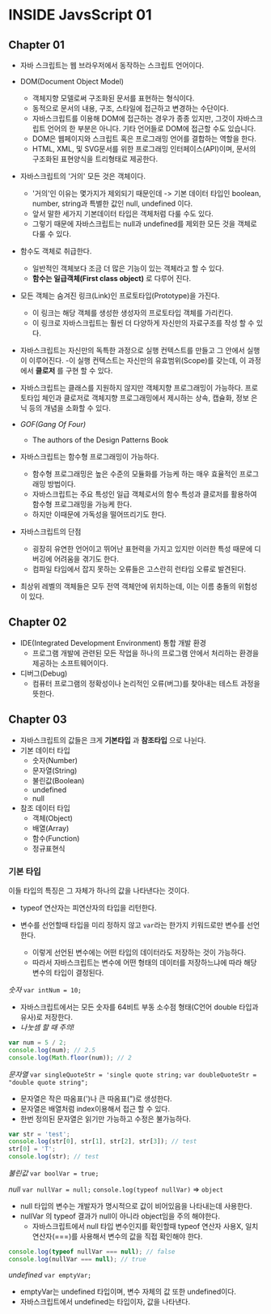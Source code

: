 # INSIDE JavsScript 01
## Chapter 01
- 자바 스크립트는 웹 브라우저에서 동작하는 스크립트 언어이다.
- DOM(Document Object Model)
	- 객체지향 모델로써 구조화된 문서를 표현하는 형식이다.
	- 동적으로 문서의 내용, 구조, 스타일에 접근하고 변경하는 수단이다.
	- 자바스크립트를 이용해 DOM에 접근하는 경우가 종종 있지만, 그것이 자바스크립트 언어의 한 부분은 아니다. 기타 언어들로 DOM에 접근할 수도 있습니다.
	- DOM은 웹페이지와 스크립트 혹은 프로그래밍 언어를 결합하는 역할을 한다.
	- HTML, XML, 및 SVG문서를 위한 프로그래밍 인터페이스(API)이며, 문서의 구조화된 표현양식을 트리형태로 제공한다.
	
- 자바스크립트의 '거의' 모든 것은 객체이다.
	- '거의'인 이유는 몇가지가 제외되기 때문인데
	-> 기본 데이터 타입인 boolean, number, string과 특별한 값인 null, undefined 이다.
	- 앞서 말한 세가지 기본데이터 타입은 객체처럼 다룰 수도 있다.
	- 그렇기 때문에 자바스크립트는 null과 undefined를 제외한 모든 것을 객체로 다룰 수 있다.
- 함수도 객체로 취급한다.
	- 일반적인 객체보다 조금 더 많은 기능이 있는 객체라고 할 수 있다.
	- **함수는 일급객체(First class object)** 로 다루어 진다.
- 모든 객체는 숨겨진 링크(Link)인 프로토타입(Prototype)을 가진다.
	- 이 링크는 해당 객체를 생성한 생성자의 프로토타입 객체를 가리킨다.
	- 이 링크로 자바스크립트는 훨씬 더 다양하게 자신만의 자료구조를 작성 할 수 있다.
- 자바스크립트는 자신만의 독특한 과정으로 실행 컨텍스트를 만들고 그 안에서 실행이 이루어진다. 
	-이 실행 컨텍스트는 자신만의 유효범위(Scope)를 갖는데, 이 과정에서 **클로저** 를 구현 할  수 있다.

- 자바스크립트는 클래스를 지원하지 않지만 객체지향 프로그래밍이 가능하다.
프로토타입 체인과 클로저로 객체지향 프로그래밍에서 제시하는 상속, 캡슐화, 정보 은닉 등의 개념을 소화할 수 있다. 


- *GOF(Gang Of Four)*
	- The authors of the Design Patterns Book

- 자바스크립트는 함수형 프로그래밍이 가능하다. 
	- 함수형 프로그래밍은 높은 수준의 모듈화를 가능케 하는 매우 효율적인 프로그래밍 방법이다.
	- 자바스크립트는 주요 특성인 일급 객체로서의 함수 특성과 클로저를 활용하여 함수형 프로그래밍을 가능케 한다.
	- 하지만 이때문에 가독성을 떨어뜨리기도 한다.
- 자바스크립트의 단점
	- 굉장히 유연한 언어이고 뛰어난 표현력을 가지고 있지만 이러한 특성 때문에 디버깅에 어려움을 겪기도 한다.
	- 컴파일 타임에서 잡지 못하는 오류들은 고스란히 런타임 오류로 발견된다.
- 최상위 레벨의 객체들은 모두 전역 객체안에 위치하는데, 이는 이름 충돌의 위험성이 있다.
## Chapter 02
- IDE(Integrated Development Environment) 통합 개발 환경
	- 프로그램 개발에 관련된 모든 작업을 하나의 프로그램 안에서 처리하는 환경을 제공하는 소프트웨어이다. 
-  디버그(Debug)
	-  컴퓨터 프로그램의 정확성이나 논리적인 오류(버그)를 찾아내는 테스트 과정을 뜻한다.

## Chapter 03
- 자바스크립트의 값들은 크게 **기본타입** 과 **참조타입** 으로 나뉜다.
- 기본 데이터 타입
	- 숫자(Number)
	- 문자열(String)
	- 불린값(Boolean)
	- undefined
	- null
- 참조 데이터 타입
	- 객체(Object)
	- 배열(Array)
	- 함수(Function)
	- 정규표현식

### 기본 타입 

이들 타입의 특징은 그 자체가 하나의 값을 나타낸다는 것이다.

- typeof 연산자는 피연산자의 타입을 리턴한다.

- 변수를 선언할때 타입을 미리 정하지 않고 `var`라는 한가지 키워드로만 변수를 선언한다.
	- 이렇게 선언된 변수에는 어떤 타입의 데이터라도 저장하는 것이 가능하다. 
	- 따라서 자바스크립트는 변수에 어떤 형태의 데이터를 저장하느냐에 따라 해당 변수의 타입이 결정된다. 


*숫자*
`var intNum = 10;`

-  자바스크립트에서는 모든 숫자를 64비트 부동 소수점 형태(C언어 double 타입과 유사)로 저장한다.
- *나눗셈 할 때 주의!* 
```js
var num = 5 / 2;
console.log(num); // 2.5
console.log(Math.floor(num)); // 2
```
*문자열*
`var singleQuoteStr = 'single quote string;`
`var doubleQuoteStr = "double quote string";`

- 문자열은 작은 따옴표(')나 큰 따옴표(")로 생성한다.
- 문자열은 배열처럼 index이용해서 접근 할 수 있다. 
- 한번 정의된 문자열은 읽기만 가능하고 수정은 불가능하다.
```js
var str = 'test';
console.log(str[0], str[1], str[2], str[3]); // test
str[0] = 'T';
console.log(str); // test
```

*불린값*
`var boolVar = true;`

*null*
`var nullVar = null;`
`console.log(typeof nullVar)` => `object`

- null 타입의 변수는 개발자가 명시적으로 값이 비어있음을 나타내는데 사용한다.
- nullVar 의 typeof 결과가 null이 아니라 object임을 주의 해야한다.
	-	자바스크립트에서 null 타입 변수인지를 확인할때 typeof 연산자 사용X, 일치연산자(===)를 사용해서 변수의 값을 직접 확인해야 한다.
```js
console.log(typeof nullVar === null); // false
console.log(nullVar === null); // true
```

*undefined*
`var emptyVar;`

- emptyVar는 undefined 타입이며, 변수 자체의 값 또한 undefined이다.
- 자바스크립트에서 undefined는 타입이자, 값을 나타낸다.
